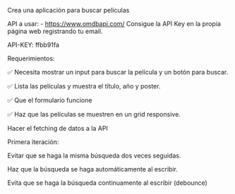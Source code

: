 Crea una aplicación para buscar películas

API a usar: - https://www.omdbapi.com/ Consigue la API Key en la propia página web registrando tu email.

API-KEY: ffbb91fa

Requerimientos:

✅ Necesita mostrar un input para buscar la película y un botón para buscar.

✅ Lista las películas y muestra el título, año y poster.

✅ Que el formulario funcione

✅ Haz que las películas se muestren en un grid responsive.

Hacer el fetching de datos a la API

Primera iteración:

Evitar que se haga la misma búsqueda dos veces seguidas.

Haz que la búsqueda se haga automáticamente al escribir.

Evita que se haga la búsqueda continuamente al escribir (debounce)
